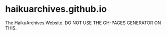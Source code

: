 haikuarchives.github.io
=======================

The HaikuArchives Website.
DO NOT USE THE GH-PAGES GENERATOR ON THIS.
